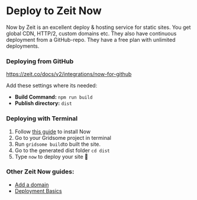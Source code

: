 # Deploy to Zeit Now

Now by Zeit is an excellent deploy & hosting service for static sites. You get global CDN, HTTP/2, custom domains etc.  They also have continuous deployment from a GitHub-repo. They have a free plan with unlimited deployments.


### Deploying from GitHub
https://zeit.co/docs/v2/integrations/now-for-github

Add these settings where its needed:

- **Build Command:** `npm run build`
- **Publish directory:** `dist`



### Deploying with Terminal

1. Follow [this guide](https://zeit.co/docs/getting-started/introduction-to-now) to install Now 
2. Go to your Gridsome project in terminal
3. Run `gridsome build`to built the site.
4. Go to the generated dist folder `cd dist`
5. Type `now` to deploy your site 🎉



### Other Zeit Now guides:

- [Add a domain](https://zeit.co/docs/v2/domains-and-aliases)
- [Deployment Basics](https://zeit.co/docs/v2/deployments/basics/)
